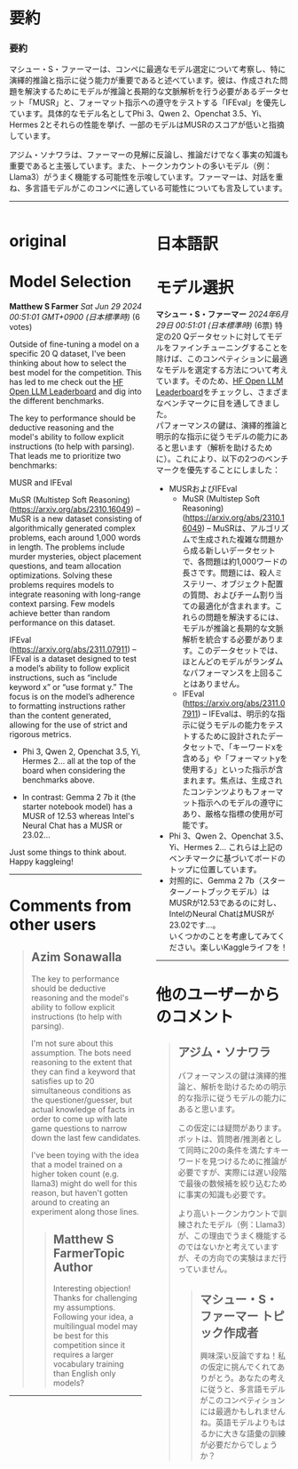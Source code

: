 # 要約 
### 要約

マシュー・S・ファーマーは、コンペに最適なモデル選定について考察し、特に演繹的推論と指示に従う能力が重要であると述べています。彼は、作成された問題を解決するためにモデルが推論と長期的な文脈解析を行う必要があるデータセット「MUSR」と、フォーマット指示への遵守をテストする「IFEval」を優先しています。具体的なモデル名としてPhi 3、Qwen 2、Openchat 3.5、Yi、Hermes 2とそれらの性能を挙げ、一部のモデルはMUSRのスコアが低いと指摘しています。

アジム・ソナワラは、ファーマーの見解に反論し、推論だけでなく事実の知識も重要であると主張しています。また、トークンカウントの多いモデル（例：Llama3）がうまく機能する可能性を示唆しています。ファーマーは、対話を重ね、多言語モデルがこのコンペに適している可能性についても言及しています。

---


<style>
.column-left{
  float: left;
  width: 47.5%;
  text-align: left;
}
.column-right{
  float: right;
  width: 47.5%;
  text-align: left;
}
.column-one{
  float: left;
  width: 100%;
  text-align: left;
}
</style>


<div class="column-left">

# original

# Model Selection

**Matthew S Farmer** *Sat Jun 29 2024 00:51:01 GMT+0900 (日本標準時)* (6 votes)

Outside of fine-tuning a model on a specific 20 Q dataset, I've been thinking about how to select the best model for the competition. This has led to me check out the [HF Open LLM Leaderboard](https://huggingface.co/spaces/open-llm-leaderboard/open_llm_leaderboard) and dig into the different benchmarks. 

The key to performance should be deductive reasoning and the model's ability to follow explicit instructions (to help with parsing). That leads me to prioritize two benchmarks:

MUSR and IFEval

MuSR (Multistep Soft Reasoning) (https://arxiv.org/abs/2310.16049) – MuSR is a new dataset consisting of algorithmically generated complex problems, each around 1,000 words in length. The problems include murder mysteries, object placement questions, and team allocation optimizations. Solving these problems requires models to integrate reasoning with long-range context parsing. Few models achieve better than random performance on this dataset.

IFEval (https://arxiv.org/abs/2311.07911) – IFEval is a dataset designed to test a model’s ability to follow explicit instructions, such as “include keyword x” or “use format y.” The focus is on the model’s adherence to formatting instructions rather than the content generated, allowing for the use of strict and rigorous metrics.

- Phi 3, Qwen 2, Openchat 3.5, Yi, Hermes 2… all at the top of the board when considering the benchmarks above. 

- In contrast: Gemma 2 7b it (the starter notebook model) has a MUSR of 12.53 whereas Intel's Neural Chat has a MUSR or 23.02…

Just some things to think about. Happy kaggleing!



---

 # Comments from other users

> ## Azim Sonawalla
> 
> 
> The key to performance should be deductive reasoning and the model's ability to follow explicit instructions (to help with parsing).
> 
> I'm not sure about this assumption.  The bots need reasoning to the extent that they can find a keyword that satisfies up to 20 simultaneous conditions as the questioner/guesser, but actual knowledge of facts in order to come up with late game questions to narrow down the last few candidates.
> 
> I've been toying with the idea that a model trained on a higher token count (e.g. llama3) might do well for this reason, but haven't gotten around to creating an experiment along those lines.
> 
> 
> 
> > ## Matthew S FarmerTopic Author
> > 
> > Interesting objection! Thanks for challenging my assumptions. Following your idea, a multilingual model may be best for this competition since it requires a larger vocabulary training than English only models? 
> > 
> > 
> > 


---



</div>
<div class="column-right">

# 日本語訳

# モデル選択
**マシュー・S・ファーマー** *2024年6月29日 00:51:01 (日本標準時)* (6票)
特定の20 Qデータセットに対してモデルをファインチューニングすることを除けば、このコンペティションに最適なモデルを選定する方法について考えています。そのため、[HF Open LLM Leaderboard](https://huggingface.co/spaces/open-llm-leaderboard/open_llm_leaderboard)をチェックし、さまざまなベンチマークに目を通してきました。  
パフォーマンスの鍵は、演繹的推論と明示的な指示に従うモデルの能力にあると思います（解析を助けるために）。これにより、以下の2つのベンチマークを優先することにしました：  
- MUSRおよびIFEval
  - MuSR (Multistep Soft Reasoning) (https://arxiv.org/abs/2310.16049) – MuSRは、アルゴリズムで生成された複雑な問題から成る新しいデータセットで、各問題は約1,000ワードの長さです。問題には、殺人ミステリー、オブジェクト配置の質問、およびチーム割り当ての最適化が含まれます。これらの問題を解決するには、モデルが推論と長期的な文脈解析を統合する必要があります。このデータセットでは、ほとんどのモデルがランダムなパフォーマンスを上回ることはありません。
  - IFEval (https://arxiv.org/abs/2311.07911) – IFEvalは、明示的な指示に従うモデルの能力をテストするために設計されたデータセットで、「キーワードxを含める」や「フォーマットyを使用する」といった指示が含まれます。焦点は、生成されたコンテンツよりもフォーマット指示へのモデルの遵守にあり、厳格な指標の使用が可能です。
- Phi 3、Qwen 2、Openchat 3.5、Yi、Hermes 2... これらは上記のベンチマークに基づいてボードのトップに位置しています。  
- 対照的に、Gemma 2 7b（スターターノートブックモデル）はMUSRが12.53であるのに対し、IntelのNeural ChatはMUSRが23.02です…。  
いくつかのことを考慮してみてください。楽しいKaggleライフを！

---

# 他のユーザーからのコメント
> ## アジム・ソナワラ
>
> パフォーマンスの鍵は演繹的推論と、解析を助けるための明示的な指示に従うモデルの能力にあると思います。
>
> この仮定には疑問があります。ボットは、質問者/推測者として同時に20の条件を満たすキーワードを見つけるために推論が必要ですが、実際には遅い段階で最後の数候補を絞り込むために事実の知識も必要です。
>
> より高いトークンカウントで訓練されたモデル（例：Llama3）が、この理由でうまく機能するのではないかと考えていますが、その方向での実験はまだ行っていません。
>
> > ## マシュー・S・ファーマー トピック作成者
> > 
> > 興味深い反論ですね！私の仮定に挑んでくれてありがとう。あなたの考えに従うと、多言語モデルがこのコンペティションには最適かもしれませんね。英語モデルよりもはるかに大きな語彙の訓練が必要だからでしょうか？ 
> > 
> > 


</div>